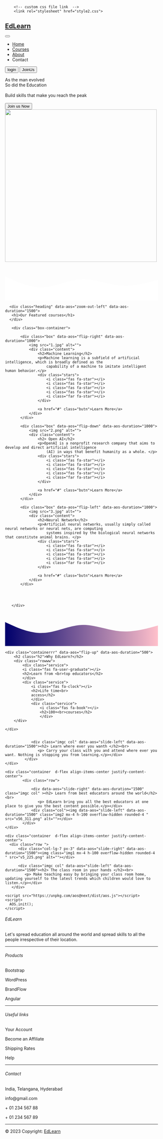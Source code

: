 <!DOCTYPE html>
<html lang="en">
<head>
    <meta charset="UTF-8">
    <meta http-equiv="X-UA-Compatible" content="IE=edge">
    <meta name="viewport" content="width=device-width, initial-scale=1.0">
    <link rel="stylesheet" href="style.css">
    <title>EdLearn</title>
    <link rel="stylesheet" href="https://cdn.jsdelivr.net/npm/bootstrap-icons@1.9.1/font/bootstrap-icons.css">
    <link href="https://cdn.jsdelivr.net/npm/bootstrap@5.3.0-alpha1/dist/css/bootstrap.min.css" rel="stylesheet" integrity="sha384-GLhlTQ8iRABdZLl6O3oVMWSktQOp6b7In1Zl3/Jr59b6EGGoI1aFkw7cmDA6j6gD" crossorigin="anonymous">
    <script src="https://cdn.jsdelivr.net/npm/@popperjs/core@2.11.6/dist/umd/popper.min.js" integrity="sha384-oBqDVmMz9ATKxIep9tiCxS/Z9fNfEXiDAYTujMAeBAsjFuCZSmKbSSUnQlmh/jp3" crossorigin="anonymous"></script>
    <script src="https://cdn.jsdelivr.net/npm/bootstrap@5.3.0-alpha1/dist/js/bootstrap.min.js" integrity="sha384-mQ93GR66B00ZXjt0YO5KlohRA5SY2XofN4zfuZxLkoj1gXtW8ANNCe9d5Y3eG5eD" crossorigin="anonymous"></script>
    <link href="https://unpkg.com/aos@2.3.1/dist/aos.css" rel="stylesheet">
    <script defer src="https://unpkg.com/aos@2.3.1/dist/aos.js"></script>
<!--Bharat-->
        <!-- font awesome cdn link  -->
        <link rel="stylesheet" href="https://cdnjs.cloudflare.com/ajax/libs/font-awesome/5.15.3/css/all.min.css">
        <link rel="stylesheet" href="https://cdnjs.cloudflare.com/ajax/libs/font-awesome/4.7.0/css/font-awesome.min.css">
        <script src="https://kit.fontawesome.com/55d0d9cb11.js" crossorigin="anonymous"></script>
    
        <!-- custom css file link  -->
        <link rel="stylesheet" href="style2.css">
</head>
<body>
<div class="colourbg1">

  <!--Part 1-->
  <nav class="navbar navbar-expand-lg navbar-dark  navbar-custom navbar-fixed-top">
    <div class="container-fluid ">
      <a class="navbar-brand" href="#"><h1> EdLearn </h1></a>
      <button class="navbar-toggler" type="button" data-bs-toggle="collapse" data-bs-target="#navbarSupportedContent" aria-controls="navbarSupportedContent" aria-expanded="false" aria-label="Toggle navigation">
        <span class="navbar-toggler-icon"></span>
      </button>
      <div class="collapse navbar-collapse" id="navbarSupportedContent">
        <ul class="navbar-nav me-auto mb-2 mb-lg-0">
          <li class="nav-item">
            <a class="nav-link active" aria-current="page" href="#">Home</a>
          </li>
          <li class="nav-item">
            <a class="nav-link" href="#">Courses</a>
          </li>
          <li class="nav-item">
            <a class="nav-link" href="#">About</a>
          </li>
          <li class="nav-item">
            <a class="nav-link">Contact</a>
          </li>
        </ul>
        <form class="d-flex">
          <button class="btn btn-warning me-3">login</button>
          <button class="btn btn-outline-warning me-3">JoinUs</button>
        </form>
      </div>
    </div>
  </nav>

  <div   class="intro d-flex justify-content-left mt-20">
    <div data-aos="zoom-in-up" data-aos-duration="1500" class="textinto">
    <div class="rre">
      As the man evolved<br>
      So did the <span class="mm">E</span>ducation
      </div>
      <br>
      <div class="err">
       Build skills that make you reach the peak
       <br><br>
       <button class="btn btn1 btn-warning me-3 btn-lg">Join us Now</button>
      </div>
    </div>
      <img  data-aos="zoom-out-up" data-aos-duration="1500" class="imgmain" src="3dimg.png" style="height: 500px;">
   </div>





   <!--Part 2-->
   <svg xmlns="http://www.w3.org/2000/svg" viewBox="0 0 1440 320"><path fill="#ffffff"  d="M0,96L60,122.7C120,149,240,203,360,197.3C480,192,600,128,720,122.7C840,117,960,171,1080,181.3C1200,192,1320,160,1380,144L1440,128L1440,320L1380,320C1320,320,1200,320,1080,320C960,320,840,320,720,320C600,320,480,320,360,320C240,320,120,320,60,320L0,320Z"></path></svg>
  </div>
   
   <div class="features"  >
    <section class="packages" id="packages">

      <div class="heading" data-aos="zoom-out-left" data-aos-duration="1500">
       <h1>Our Featured courses</h1>
      </div>

       <div class="box-container">

           <div class="box" data-aos="flip-right" data-aos-duration="1000">
               <img src="1.jpg" alt="">
               <div class="content">
                   <h2>Machine Learning</h2>
                   <p>Machine learning is a subfield of artificial intelligence, which is broadly defined as the
                       capability of a machine to imitate intelligent human behavior.</p>
                   <div class="stars">
                       <i class="fas fa-star"></i>
                       <i class="fas fa-star"></i>
                       <i class="fas fa-star"></i>
                       <i class="fas fa-star"></i>
                       <i class="far fa-star"></i>
                   </div>

                   <a href="#" class="butn">Learn More</a>
               </div>
           </div>

           <div class="box" data-aos="flip-down" data-aos-duration="1000">
               <img src="2.png" alt="">
               <div class="content">
                   <h2> Open AI</h2>
                   <p>OpenAI is a nonprofit research company that aims to develop and direct artificial intelligence
                       (AI) in ways that benefit humanity as a whole. </p>
                   <div class="stars">
                       <i class="fas fa-star"></i>
                       <i class="fas fa-star"></i>
                       <i class="fas fa-star"></i>
                       <i class="fas fa-star"></i>
                       <i class="far fa-star"></i>
                   </div>

                   <a href="#" class="butn">Learn More</a>
               </div>
           </div>

           <div class="box" data-aos="flip-left" data-aos-duration="1000">
               <img src="3.jpg" alt="">
               <div class="content">
                   <h2>Neural Network</h2>
                   <p>Artificial neural networks, usually simply called neural networks or neural nets, are computing
                       systems inspired by the biological neural networks that constitute animal brains. </p>
                   <div class="stars">
                       <i class="fas fa-star"></i>
                       <i class="fas fa-star"></i>
                       <i class="fas fa-star"></i>
                       <i class="fas fa-star"></i>
                       <i class="far fa-star"></i>
                   </div>

                   <a href="#" class="butn">Learn More</a>
               </div>
           </div>




       </div>

   </section>


  </div>

<svg class="bgd" xmlns="http://www.w3.org/2000/svg" viewBox="0 0 1440 320">
  <defs>
    <linearGradient id="linear" x1="0%" y1="0%" x2="100%" y2="0%">
    <stop offset="0%" stop-color="rgb(0, 0, 107)"/>
    <stop offset="100%" stop-color="pink"/>
    </linearGradient>
    </defs>
    <path fill="url(#linear)" d="M0,96L60,122.7C120,149,240,203,360,197.3C480,192,600,128,720,122.7C840,117,960,171,1080,181.3C1200,192,1320,160,1380,144L1440,128L1440,320L1380,320C1320,320,1200,320,1080,320C960,320,840,320,720,320C600,320,480,320,360,320C240,320,120,320,60,320L0,320Z"></path>
    
  </svg>
  <section class="learn">

    <div class="containerrr" data-aos="flip-up" data-aos-duration="500">
        <h2 class="h2">Why EdLearn?</h2>
        <div class="rowww">
            <div class="service">
            <i class="fas fa-user-graduate"></i>
            <h2>Learn from <br>top educators</h2>
            </div>
            <div class="service">
                <i class="fas fa-clock"></i>
                <h2>Life time<br>
                access</h2>
                </div>
                <div class="service">
                    <i class="fas fa-book"></i>
                    <h2>100+<br>courses</h2>
                    </div>
        </div>
        
    </div>
</section>
   <!--Part 3-->
    <div class="container  d-flex align-items-center justify-content-center">
            <div class="row ">
                <div class="col-lg-7 px-3" data-aos="slide-right" data-aos-duration="1500"><img class="img1 mx-4 h-100 overflow-hidden rounded-4 " src="v5_222.png" alt=""></div>
            
                <div class="imgc col" data-aos="slide-left" data-aos-duration="1500"><h2> Learn where ever you wanth </h2><br>
                   <p> Carry your class with you and attend where ever you want. Nothing is stopping you from learning.</p></div>  
             </div>   
    </div>        
           
    <div class="container  d-flex align-items-center justify-content-center">
            <div class="row">
                
                <div data-aos="slide-right" data-aos-duration="1500" class="imgc col" ><h2> Learn from best educators around the world</h2><br>
                   <p> EdLearn bring you all the best educators at one place to give you the best content possible.</p></div>      
                <div class="col"><img data-aos="slide-left" data-aos-duration="1500" class="img2 mx-4 h-100 overflow-hidden rounded-4 " src="v56_311.png" alt=""></div>
            </div>
    </div>

    <div class="container  d-flex align-items-center justify-content-center">
      <div class="row ">
          <div class="col-lg-7 px-3" data-aos="slide-right" data-aos-duration="1500"><img class="img1 mx-4 h-100 overflow-hidden rounded-4 " src="v5_225.png" alt=""></div>
      
          <div class="imgc col" data-aos="slide-left" data-aos-duration="1500"><h2> The class room in your hands </h2><br>
             <p> Make teaching easy by bringing your class room home, updating yourself to the latest trends which children would love to listen.</p></div>  
       </div>   
</div>  

    <script src="https://unpkg.com/aos@next/dist/aos.js"></script>
    <script>
      AOS.init();
    </script>
</body>
<footer class="text-center text-lg-start text-white">

<div class="container p-4 pb-0">

<section class="">

<div class="row">

<div class="col-md-3 col-lg-3 col-xl-3 mx-auto mt-3">
  <h6 class="text-uppercase mb-4 font-weight-bold">
    EdLearn
  </h6>
  <p>
    Let's spread education all around the world 
    and spread skills to all the people irrespective of their location.
  </p>
</div>


<hr class="w-100 clearfix d-md-none" />


<div class="col-md-2 col-lg-2 col-xl-2 mx-auto mt-3">
  <h6 class="text-uppercase mb-4 font-weight-bold">Products</h6>
  <p>
    <a class="text-white">Bootstrap</a>
  </p>
  <p>
    <a class="text-white">WordPress</a>
  </p>
  <p>
    <a class="text-white">BrandFlow</a>
  </p>
  <p>
    <a class="text-white">Angular</a>
  </p>
</div>


<hr class="w-100 clearfix d-md-none" />

<div class="col-md-3 col-lg-2 col-xl-2 mx-auto mt-3">
  <h6 class="text-uppercase mb-4 font-weight-bold">
    Useful links
  </h6>
  <p>
    <a class="text-white">Your Account</a>
  </p>
  <p>
    <a class="text-white">Become an Affiliate</a>
  </p>
  <p>
    <a class="text-white">Shipping Rates</a>
  </p>
  <p>
    <a class="text-white">Help</a>
  </p>
</div>

<hr class="w-100 clearfix d-md-none" />


<div class="col-md-4 col-lg-3 col-xl-3 mx-auto mt-3">
  <h6 class="text-uppercase mb-4 font-weight-bold">Contact</h6>
  <p><i class="fas fa-home mr-3"></i> India, Telangana, Hyderabad</p>
  <p><i class="fas fa-envelope mr-3"></i> info@gmail.com</p>
  <p><i class="fas fa-phone mr-3"></i> + 01 234 567 88</p>
  <p><i class="fas fa-print mr-3"></i> + 01 234 567 89</p>
</div>

</div>

</section>


<hr class="my-3">

<section class="p-3 pt-0">
<div class="row d-flex align-items-center">

<div class="col-md-7 col-lg-8 text-center text-md-start">

  <div class="p-3">
    © 2023 Copyright:
    <a class="text-white" href="#"
       >EdLearn</a
      >
  </div>

</div>

<div class="col-md-5 col-lg-4 ml-lg-0 text-center text-md-end">

  <a
     class="btn btn-outline-light btn-floating m-1"
     class="text-white"
     role="button"
     ><i class="bi bi-facebook"></i></a>


  <a
     class="btn btn-outline-light btn-floating m-1"
     class="text-white"
     role="button"
     ><i class="bi bi-twitter"></i></a>


  <a
     class="btn btn-outline-light btn-floating m-1"
     class="text-white"
     role="button"
     ><i class="bi bi-discord"></i></a>

  <a
     class="btn btn-outline-light btn-floating m-1"
     class="text-white"
     role="button"><i class="bi bi-instagram"></i></a>
</div>

</div>
</section>
</div>

</footer>
</html>
